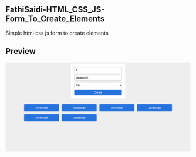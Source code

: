 ## FathiSaidi-HTML_CSS_JS-Form_To_Create_Elements

Simple html css js form to create elements

## Preview

![](screen.png)
